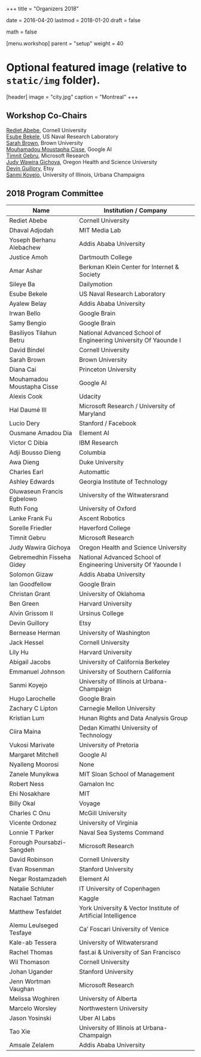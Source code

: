 ﻿+++
title = "Organizers 2018"

date = 2016-04-20
lastmod = 2018-01-20
draft = false

math = false

[menu.workshop]
    parent = "setup"
    weight = 40

# Optional featured image (relative to `static/img` folder).
[header]
image = "city.jpg"
caption = "Montreal"
+++

## Workshop Co-Chairs

[Rediet Abebe](https://www.cs.cornell.edu/~red/), Cornell University  
[Esube Bekele](https://esube.github.io), US Naval Research Laboratory  
[Sarah Brown](http://sarahmbrown.org/), Brown University  
[Mouhamadou Moustapha Cisse](http://moustaphacisse.com/), Google AI  
[Timnit Gebru](http://ai.stanford.edu/~tgebru/), Microsoft Research  
[Judy Wawira Gichoya](http://www.gichoya.me/about/), Oregon Health and Science University  
[Devin Guillory](), Etsy  
[Sanmi Koyejo](http://sanmi.cs.illinois.edu/), University of Illinois, Urbana Champaigns

## 2018 Program Committee

| Name                       	| Institution / Company                                           	|
|----------------------------	|-----------------------------------------------------------------	|
| Rediet Abebe               	| Cornell University                                              	|
| Dhaval Adjodah             	| MIT Media Lab                                                   	|
| Yoseph Berhanu Alebachew   	| Addis Ababa University                                          	|
| Justice Amoh               	| Dartmouth College                                               	|
| Amar Ashar                 	| Berkman Klein Center for Internet & Society                     	|
| Sileye Ba                  	| Dailymotion                                                     	|
| Esube Bekele               	| US Naval Research Laboratory                                    	|
| Ayalew Belay               	| Addis Ababa University                                          	|
| Irwan Bello                	| Google Brain                                                    	|
| Samy Bengio                	| Google Brain                                                    	|
| Basiliyos Tilahun Betru    	| National Advanced School of Engineering University Of Yaounde I 	|
| David Bindel               	| Cornell University                                              	|
| Sarah Brown                	| Brown University                                                	|
| Diana Cai                  	| Princeton University                                            	|
| Mouhamadou Moustapha Cisse 	| Google AI                                                       	|
| Alexis Cook                	| Udacity                                                         	|
| Hal Daumé III              	| Microsoft Research / University of Maryland                     	|
| Lucio Dery                 	| Stanford / Facebook                                             	|
| Ousmane Amadou Dia         	| Element AI                                                      	|
| Victor C Dibia             	| IBM Research                                                    	|
| Adji Bousso Dieng          	| Columbia                                                        	|
| Awa Dieng                  	| Duke University                                                 	|
| Charles Earl               	| Automattic                                                      	|
| Ashley Edwards             	| Georgia Institute of Technology                                 	|
| Oluwaseun Francis Egbelowo 	| University of the Witwatersrand                                 	|
| Ruth Fong                  	| University of Oxford                                            	|
| Lanke Frank Fu             	| Ascent Robotics                                                 	|
| Sorelle Friedler           	| Haverford College                                               	|
| Timnit Gebru               	| Microsoft Research                                              	|
| Judy Wawira Gichoya        	| Oregon Health and Science University                            	|
| Gebremedhin Fisseha Gidey  	| National Advanced School of Engineering University Of Yaounde I 	|
| Solomon Gizaw              	| Addis Ababa University                                          	|
| Ian Goodfellow             	| Google Brain                                                    	|
| Christan Grant             	| University of Oklahoma                                          	|
| Ben Green                  	| Harvard University                                              	|
| Alvin Grissom II           	| Ursinus College                                                 	|
| Devin Guillory             	| Etsy                                                            	|
| Bernease Herman            	| University of Washington                                        	|
| Jack Hessel                	| Cornell University                                              	|
| Lily Hu                    	| Harvard University                                              	|
| Abigail Jacobs             	| University of California Berkeley                               	|
| Emmanuel Johnson           	| University of Southern California                               	|
| Sanmi Koyejo               	| University of Illinois at Urbana-Champaign                      	|
| Hugo Larochelle            	| Google Brain                                                    	|
| Zachary C Lipton           	| Carnegie Mellon University                                      	|
| Kristian Lum               	| Hunan Rights and Data Analysis Group                            	|
| Ciira Maina                	| Dedan Kimathi University of Technology                          	|
| Vukosi Marivate            	| University of Pretoria                                          	|
| Margaret Mitchell          	| Google AI                                                       	|
| Nyalleng Moorosi           	| None                                                            	|
| Zanele Munyikwa            	| MIT Sloan School of Management                                  	|
| Robert Ness                	| Gamalon Inc                                                     	|
| Ehi Nosakhare              	| MIT                                                             	|
| Billy Okal                 	| Voyage                                                          	|
| Charles C Onu              	| McGill University                                               	|
| Vicente Ordonez            	| University of Virginia                                          	|
| Lonnie T Parker            	| Naval Sea Systems Command                                       	|
| Forough Poursabzi-Sangdeh  	| Microsoft Research                                              	|
| David Robinson             	| Cornell University                                              	|
| Evan Rosenman              	| Stanford University                                             	|
| Negar Rostamzadeh          	| Element AI                                                      	|
| Natalie Schluter           	| IT University of Copenhagen                                     	|
| Rachael Tatman             	| Kaggle                                                          	|
| Matthew Tesfaldet          	| York University & Vector Institute of Artificial Intelligence   	|
| Alemu Leulseged Tesfaye    	| Ca’ Foscari University of Venice                                	|
| Kale-ab Tessera            	| University of Witwatersrand                                     	|
| Rachel Thomas              	| fast.ai & University of San Francisco                           	|
| Wil Thomason               	| Cornell University                                              	|
| Johan Ugander              	| Stanford University                                             	|
| Jenn Wortman Vaughan       	| Microsoft Research                                              	|
| Melissa Woghiren           	| University of Alberta                                           	|
| Marcelo Worsley            	| Northwestern University                                         	|
| Jason Yosinski             	| Uber AI Labs                                                    	|
| Tao Xie                    	| University of Illinois at Urbana-Champaign                      	|
| Amsale Zelalem             	| Addis Ababa University                                          	|
